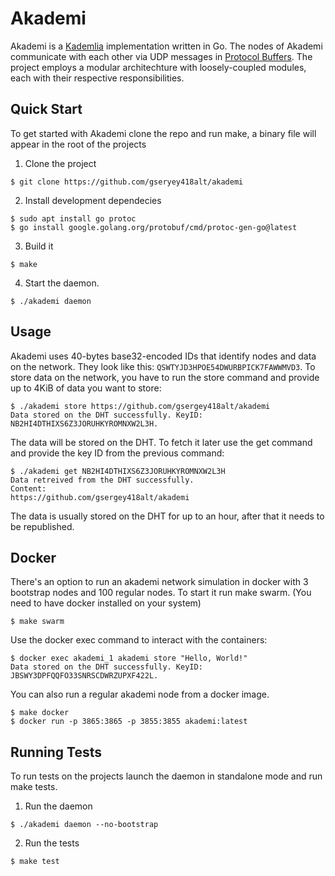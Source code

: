 # Akademi

Akademi is a [Kademlia](https://en.wikipedia.org/wiki/Kademlia) implementation written in Go. The nodes of Akademi communicate with each other via UDP messages in [Protocol Buffers](https://protobuf.dev/). The project employs a modular architechture with loosely-coupled modules, each with their respective responsibilities. 

## Quick Start

To get started with Akademi clone the repo and run make, a binary file will appear in the root of the projects

1. Clone the project 
```
$ git clone https://github.com/gseryey418alt/akademi
```
2. Install development dependecies
```
$ sudo apt install go protoc
$ go install google.golang.org/protobuf/cmd/protoc-gen-go@latest
```
3. Build it
```
$ make
```
4. Start the daemon. 
```
$ ./akademi daemon
```

## Usage

Akademi uses 40-bytes base32-encoded IDs that identify nodes and data on the network. They look like this: ```QSWTYJD3HPOE54DWURBPICK7FAWWMVD3```. To store data on the network, you have to run the store command and provide up to 4KiB of data you want to store:

```
$ ./akademi store https://github.com/gsergey418alt/akademi
Data stored on the DHT successfully. KeyID: NB2HI4DTHIXS6Z3JORUHKYROMNXW2L3H.
```

The data will be stored on the DHT. To fetch it later use the get command and provide the key ID from the previous command:

```
$ ./akademi get NB2HI4DTHIXS6Z3JORUHKYROMNXW2L3H
Data retreived from the DHT successfully.
Content:
https://github.com/gsergey418alt/akademi
```

The data is usually stored on the DHT for up to an hour, after that it needs to be republished.

## Docker

There's an option to run an akademi network simulation in docker with 3 bootstrap nodes and 100 regular nodes. To start it run make swarm. (You need to have docker installed on your system)
```
$ make swarm
```

Use the docker exec command to interact with the containers:

```
$ docker exec akademi_1 akademi store "Hello, World!"
Data stored on the DHT successfully. KeyID: JBSWY3DPFQQFO33SNRSCDWRZUPXF422L.
```

You can also run a regular akademi node from a docker image.

```
$ make docker
$ docker run -p 3865:3865 -p 3855:3855 akademi:latest
```

## Running Tests

To run tests on the projects launch the daemon in standalone mode and run make tests.

1. Run the daemon
```
$ ./akademi daemon --no-bootstrap
```
2. Run the tests
```
$ make test
```